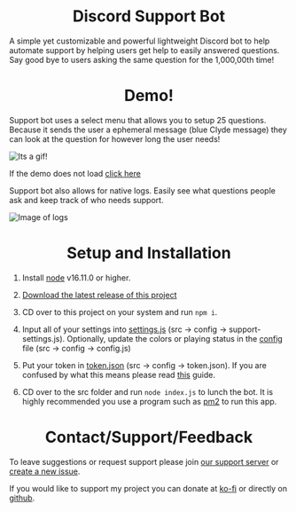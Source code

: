 <h1 align="center">Discord Support Bot</h1>

A simple yet customizable and powerful lightweight Discord bot to help automate support by helping users get help to easily answered questions. Say good bye to users asking the same question for the 1,000,00th time!

<h1 align="center">Demo!</h1>

Support bot uses a select menu that allows you to setup 25 questions. Because it sends the user a ephemeral message (blue Clyde message) they can look at the question for however long the user needs!

![Its a gif!](https://github.com/Gideon-Foxo/support-bot/assets/50521677/f180e695-0aca-4559-a3ab-fc15e85a4448)

If the demo does not load [click here](https://github.com/Gideon-Foxo/support-bot/assets/50521677/f180e695-0aca-4559-a3ab-fc15e85a4448)

Support bot also allows for native logs. Easily see what questions people ask and keep track of who needs support.

![Image of logs](https://github.com/Gideon-Foxo/support-bot/assets/50521677/99c8ce7c-976c-4225-b392-46b76f7f260c)

<h1 align="center">Setup and Installation</h1>

1. Install [node](https://nodejs.org/en/) v16.11.0 or higher.

2. [Download the latest release of this project](https://github.com/Gideon-foxo/support-bot/releases)

3. CD over to this project on your system and run `npm i`.

4. Input all of your settings into [settings.js](https://github.com/Gideon-foxo/support-bot/blob/main/src/config/support-settings.js) (src -> config -> support-settings.js). Optionally, update the colors or playing status in the [config](https://github.com/Gideon-foxo/support-bot/blob/main/src/config/config.js) file (src -> config -> config.js)

5. Put your token in [token.json](https://github.com/Gideon-Foxo/support-bot/blob/v2/src/config/token.json) (src -> config -> token.json). If you are confused by what this means please read [this](https://discord.com/developers/docs/getting-started#step-1-creating-an-app) guide.

6. CD over to the src folder and run `node index.js` to lunch the bot. It is highly recommended you use a program such as [pm2](https://www.npmjs.com/package/pm2) to run this app.


<h1 align="center">Contact/Support/Feedback</h1>

To leave suggestions or request support please join [our support server](https://discord.gg/G2sWsCA8nS) or [create a new issue](https://github.com/Gideon-foxo/support-bot/issues).

If you would like to support my project you can donate at [ko-fi](https://foxo.gay/donate) or directly on [github](https://github.com/sponsors/Gideon-Foxo).
